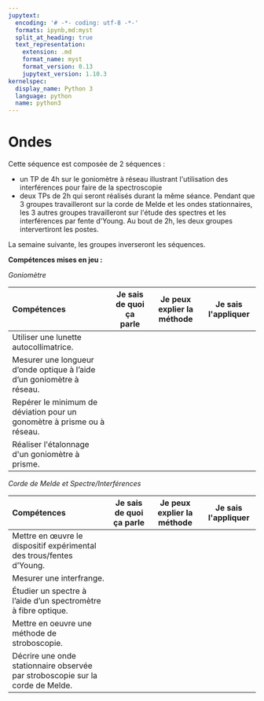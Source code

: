 ```yaml
---
jupytext:
  encoding: '# -*- coding: utf-8 -*-'
  formats: ipynb,md:myst
  split_at_heading: true
  text_representation:
    extension: .md
    format_name: myst
    format_version: 0.13
    jupytext_version: 1.10.3
kernelspec:
  display_name: Python 3
  language: python
  name: python3
---
```


# Ondes

Cette séquence est composée de 2 séquences :
* un TP de 4h  sur le goniomètre à réseau illustrant l'utilisation des interférences pour faire de la spectroscopie
* deux TPs de 2h qui seront réalisés durant la même séance. Pendant que 3 groupes travailleront sur la corde de Melde et les ondes stationnaires, les 3 autres groupes travailleront sur l'étude des spectres et les interférences par fente d'Young. Au bout de 2h, les deux groupes intervertiront les postes.

La semaine suivante, les groupes inverseront les séquences.

__Compétences mises en jeu :__

_Goniomètre_

| Compétences | Je sais de quoi ça parle | Je peux explier la méthode | Je sais l'appliquer |
|:------------| :-:|:-:|:-:|
|Utiliser une lunette autocollimatrice.||||
|Mesurer une longueur d’onde optique à l’aide d’un goniomètre à réseau.||||
|Repérer le minimum de déviation pour un gonomètre à prisme ou à réseau.||||
|Réaliser l'étalonnage d'un goniomètre à prisme.||||


_Corde de Melde et Spectre/Interférences_

| Compétences | Je sais de quoi ça parle | Je peux explier la méthode | Je sais l'appliquer |
|:------------| :-:|:-:|:-:|
|Mettre en œuvre le dispositif expérimental des trous/fentes d’Young.||||
|Mesurer une interfrange.||||
|Étudier un spectre à l’aide d’un spectromètre à fibre optique.||||
|Mettre en oeuvre une méthode de stroboscopie.||||
|Décrire une onde stationnaire observée par stroboscopie sur la corde de Melde.||||

